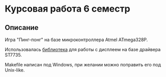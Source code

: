 # Курсовая работа 6 семестр

## Описание

Игра "Пинг-понг" на базе микроконтроллера Atmel ATmega328P.  

Использовалась [библиотека](https://github.com/barskern/avr-st7735)
для работы с дисплеем на базе драйвера ST7735.

Makefile написан под Windows, при желании можно поправить его под Unix-like.
